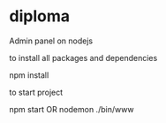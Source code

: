 # diploma
Admin panel on nodejs

to install all packages and dependencies 

npm install

to start project

npm start
OR
nodemon ./bin/www
